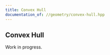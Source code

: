 ```yaml
---
title: Convex Hull
documentation_of: //geometry/convex-hull.hpp
---
```


## Convex Hull

Work in progress. 